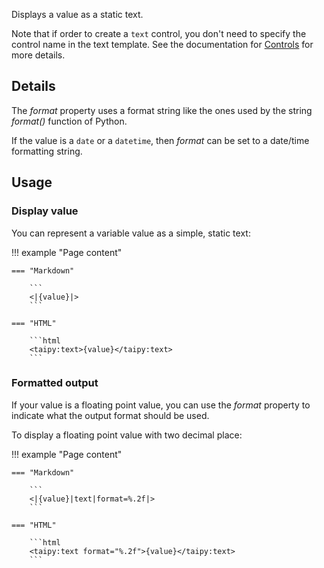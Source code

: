 Displays a value as a static text.

Note that if order to create a `text` control, you don't need to specify the control name
in the text template. See the documentation for [Controls](../controls.md) for more details.

## Details

The _format_ property uses a format string like the ones used by the string _format()_ function of Python.

If the value is a `date` or a `datetime`, then _format_ can be set to a date/time formatting string.


## Usage

### Display value

You can represent a variable value as a simple, static text:

!!! example "Page content"

    === "Markdown"

        ```
        <|{value}|>
        ```
  
    === "HTML"

        ```html
        <taipy:text>{value}</taipy:text>
        ```

### Formatted output

If your value is a floating point value, you can use the _format_ property
to indicate what the output format should be used.

To display a floating point value with two decimal place:

!!! example "Page content"

    === "Markdown"

        ```
        <|{value}|text|format=%.2f|>
        ```

    === "HTML"

        ```html
        <taipy:text format="%.2f">{value}</taipy:text>
        ```
